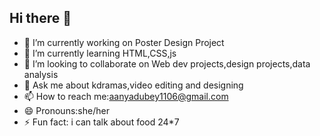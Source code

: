 ## Hi there 👋

- 🔭 I’m currently working on Poster Design Project
- 🌱 I’m currently learning HTML,CSS,js
- 👯 I’m looking to collaborate on Web dev projects,design projects,data analysis
- 💬 Ask me about kdramas,video editing and designing
- 📫 How to reach me:aanyadubey1106@gmail.com
- 😄 Pronouns:she/her
- ⚡ Fun fact: i can talk about food 24*7

